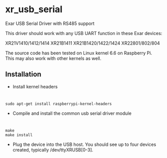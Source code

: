 # xr_usb_serial
Exar USB Serial Driver with RS485 support

This driver should work with any USB UART function in these Exar devices:
 	
XR21V1410/1412/1414
XR21B1411
XR21B1420/1422/1424
XR22801/802/804

The source code has been tested on Linux kernel 6.6 on Raspberry Pi.  
This may also work with other kernels as well.  


Installation
------------
* Install kernel headers

 # 	
 	sudo apt-get install raspberrypi-kernel-headers

* Compile and install the common usb serial driver module

# 	
  	make
  	make install

* Plug the device into the USB host.  You should see up to four devices created,
  typically /dev/ttyXRUSB[0-3].

